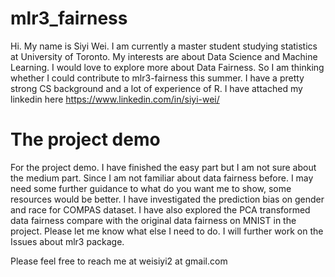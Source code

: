 # mlr3_fairness
Hi. My name is Siyi Wei. I am currently a master student studying statistics at University of Toronto. My interests are about Data Science and Machine Learning. I would love to explore more about Data Fairness. So I am thinking whether I could contribute to mlr3-fairness this summer. I have a pretty strong CS background and a lot of experience of R. I have attached my linkedin here https://www.linkedin.com/in/siyi-wei/

# The project demo
For the project demo. I have finished the easy part but I am not sure about the medium part. Since I am not familiar about data fairness before. I may need some further guidance to what do you want me to show, some resources would be better. I have investigated the prediction bias on gender and race for COMPAS dataset. I have also explored the PCA transformed data fairness compare with the original data fairness on MNIST in the project. Please let me know what else I need to do. I will further work on the Issues about mlr3 package.

Please feel free to reach me at weisiyi2 at gmail.com
